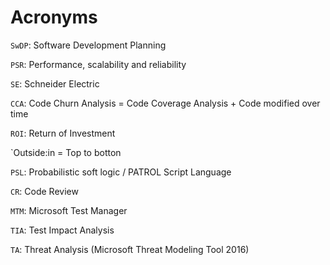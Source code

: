 # Acronyms

`SwDP`: Software Development Planning

`PSR`: Performance, scalability and reliability

`SE`: Schneider Electric

`CCA`: Code Churn Analysis = Code Coverage Analysis + Code modified over time

`ROI`: Return of Investment

`Outside:in = Top to botton

`PSL`: Probabilistic soft logic / PATROL Script Language

`CR`: Code Review

`MTM`: Microsoft Test Manager

`TIA`: Test Impact Analysis

`TA`: Threat Analysis (Microsoft Threat Modeling Tool 2016)


